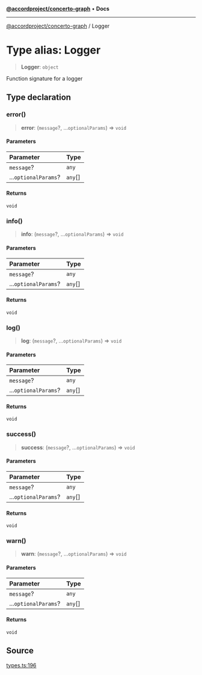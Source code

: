 [**@accordproject/concerto-graph**](../README.md) • **Docs**

***

[@accordproject/concerto-graph](../README.md) / Logger

# Type alias: Logger

> **Logger**: `object`

Function signature for a logger

## Type declaration

### error()

> **error**: (`message`?, ...`optionalParams`) => `void`

#### Parameters

| Parameter | Type |
| :------ | :------ |
| `message`? | `any` |
| ...`optionalParams`? | `any`[] |

#### Returns

`void`

### info()

> **info**: (`message`?, ...`optionalParams`) => `void`

#### Parameters

| Parameter | Type |
| :------ | :------ |
| `message`? | `any` |
| ...`optionalParams`? | `any`[] |

#### Returns

`void`

### log()

> **log**: (`message`?, ...`optionalParams`) => `void`

#### Parameters

| Parameter | Type |
| :------ | :------ |
| `message`? | `any` |
| ...`optionalParams`? | `any`[] |

#### Returns

`void`

### success()

> **success**: (`message`?, ...`optionalParams`) => `void`

#### Parameters

| Parameter | Type |
| :------ | :------ |
| `message`? | `any` |
| ...`optionalParams`? | `any`[] |

#### Returns

`void`

### warn()

> **warn**: (`message`?, ...`optionalParams`) => `void`

#### Parameters

| Parameter | Type |
| :------ | :------ |
| `message`? | `any` |
| ...`optionalParams`? | `any`[] |

#### Returns

`void`

## Source

[types.ts:196](https://github.com/accordproject/lab-concerto-graph/blob/3eb3c9ab7fe3c9ea43c73c34d265e10ae6cb03b0/src/types.ts#L196)
